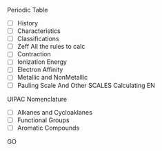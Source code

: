Periodic Table
 - [ ] History
 - [ ] Characteristics
 - [ ] Classifications
 - [ ] Zeff
		All the rules to calc
 - [ ] Contraction
 - [ ] Ionization Energy
 - [ ] Electron Affinity
 - [ ] Metallic and NonMetallic
 - [ ] Pauling Scale And Other SCALES
       Calculating EN

UIPAC Nomenclature
- [ ] Alkanes and Cycloaklanes
- [ ] Functional Groups
- [ ] Aromatic Compounds

GO